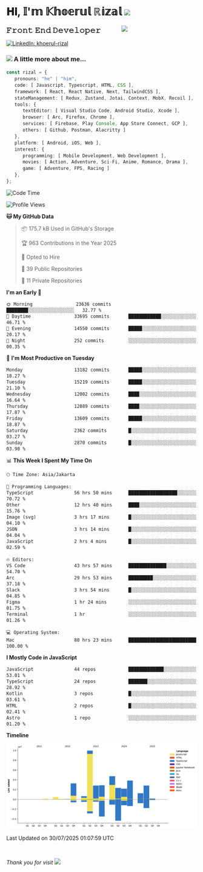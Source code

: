 <h1> 𝐇𝐢, 𝕀'𝕞 𝕂𝕙𝕠𝕖𝕣𝕦𝕝 ℝ𝕚𝕫𝕒𝕝 <img src="https://media.giphy.com/media/mGcNjsfWAjY5AEZNw6/giphy.gif" width="50"></h1>
<img align='right' src="https://media.giphy.com/media/v1.Y2lkPTc5MGI3NjExOWI2ajR2NGJubzBsZHFuaHMwajRrcDNsNXJwOG8yb3F0NjhkNXF4OSZlcD12MV9pbnRlcm5hbF9naWZfYnlfaWQmY3Q9cw/fkZukR450RQ1qnGaq9/giphy.gif" width="200">
<strong style="font-size:20px;">𝙵𝚛𝚘𝚗𝚝 𝙴𝚗𝚍 𝙳𝚎𝚟𝚎𝚕𝚘𝚙𝚎𝚛</strong>
</p></em>

[![LinkedIn: khoerul-rizal](https://img.shields.io/badge/khoerul--rizal-blue?style=flat-square&logo=Linkedin&logoColor=white&link=https://www.linkedin.com/in/khoerul-rizal/)](https://www.linkedin.com/in/khoerul-rizal/)

### <img src="https://media.giphy.com/media/VgCDAzcKvsR6OM0uWg/giphy.gif" width="50"> A little more about me...

```typescript
const rizal = {
   pronouns: "he" | "him",
   code: [ Javascript, Typescript, HTML, CSS ],
   framework: [ React, React Native, Next, TailwindCSS ],
   stateManagement: [ Redux, Zustand, Jotai, Context, MobX, Recoil ],
   tools: {
      textEditor: [ Visual Studio Code, Android Studio, Xcode ],
      browser: [ Arc, Firefox, Chrome ],
      services: [ Firebase, Play Console, App Store Connect, GCP ],
      others: [ Github, Postman, Alacritty ]
   },
   platform: [ Android, iOS, Web ],
   interest: {
      programming: [ Mobile Development, Web Development ],
      movies: [ Action, Adventure, Sci-Fi, Anime, Romance, Drama ],
      game: [ Adventure, FPS, Racing ]
   },
};
```

<!--START_SECTION:waka-->
![Code Time](http://img.shields.io/badge/Code%20Time-3%2C534%20hrs%202%20mins-blue)

![Profile Views](http://img.shields.io/badge/Profile%20Views-0-blue)

**🐱 My GitHub Data** 

> 📦 175.7 kB Used in GitHub's Storage 
 > 
> 🏆 963 Contributions in the Year 2025
 > 
> 💼 Opted to Hire
 > 
> 📜 39 Public Repositories 
 > 
> 🔑 11 Private Repositories 
 > 
**I'm an Early 🐤** 

```text
🌞 Morning                23636 commits       ████████░░░░░░░░░░░░░░░░░   32.77 % 
🌆 Daytime                33695 commits       ████████████░░░░░░░░░░░░░   46.71 % 
🌃 Evening                14550 commits       █████░░░░░░░░░░░░░░░░░░░░   20.17 % 
🌙 Night                  252 commits         ░░░░░░░░░░░░░░░░░░░░░░░░░   00.35 % 
```
📅 **I'm Most Productive on Tuesday** 

```text
Monday                   13182 commits       █████░░░░░░░░░░░░░░░░░░░░   18.27 % 
Tuesday                  15219 commits       █████░░░░░░░░░░░░░░░░░░░░   21.10 % 
Wednesday                12002 commits       ████░░░░░░░░░░░░░░░░░░░░░   16.64 % 
Thursday                 12889 commits       ████░░░░░░░░░░░░░░░░░░░░░   17.87 % 
Friday                   13609 commits       █████░░░░░░░░░░░░░░░░░░░░   18.87 % 
Saturday                 2362 commits        █░░░░░░░░░░░░░░░░░░░░░░░░   03.27 % 
Sunday                   2870 commits        █░░░░░░░░░░░░░░░░░░░░░░░░   03.98 % 
```


📊 **This Week I Spent My Time On** 

```text
🕑︎ Time Zone: Asia/Jakarta

💬 Programming Languages: 
TypeScript               56 hrs 50 mins      ██████████████████░░░░░░░   70.72 % 
Other                    12 hrs 40 mins      ████░░░░░░░░░░░░░░░░░░░░░   15.76 % 
Image (svg)              3 hrs 17 mins       █░░░░░░░░░░░░░░░░░░░░░░░░   04.10 % 
JSON                     3 hrs 14 mins       █░░░░░░░░░░░░░░░░░░░░░░░░   04.04 % 
JavaScript               2 hrs 4 mins        █░░░░░░░░░░░░░░░░░░░░░░░░   02.59 % 

🔥 Editors: 
VS Code                  43 hrs 57 mins      ██████████████░░░░░░░░░░░   54.70 % 
Arc                      29 hrs 53 mins      █████████░░░░░░░░░░░░░░░░   37.18 % 
Slack                    3 hrs 54 mins       █░░░░░░░░░░░░░░░░░░░░░░░░   04.85 % 
Figma                    1 hr 24 mins        ░░░░░░░░░░░░░░░░░░░░░░░░░   01.75 % 
Terminal                 1 hr                ░░░░░░░░░░░░░░░░░░░░░░░░░   01.26 % 

💻 Operating System: 
Mac                      80 hrs 23 mins      █████████████████████████   100.00 % 
```

**I Mostly Code in JavaScript** 

```text
JavaScript               44 repos            █████████████░░░░░░░░░░░░   53.01 % 
TypeScript               24 repos            ███████░░░░░░░░░░░░░░░░░░   28.92 % 
Kotlin                   3 repos             █░░░░░░░░░░░░░░░░░░░░░░░░   03.61 % 
HTML                     2 repos             █░░░░░░░░░░░░░░░░░░░░░░░░   02.41 % 
Astro                    1 repo              ░░░░░░░░░░░░░░░░░░░░░░░░░   01.20 % 
```



**Timeline**

![Lines of Code chart](https://raw.githubusercontent.com/khoerulrizal/khoerulrizal/main/assets/bar_graph.png)


 Last Updated on 30/07/2025 01:07:59 UTC
<!--END_SECTION:waka-->
</details>
<br/>

<em>Thank you for visit</em> <img src="https://media.giphy.com/media/v1.Y2lkPTc5MGI3NjExcHdvNm1qZWtjaGw0ZjdwM3Z3NnY2dHlueTVuODBta2FiY20wM2YybSZlcD12MV9pbnRlcm5hbF9naWZfYnlfaWQmY3Q9cw/tV25tpdKqdFa9x81k2/giphy.gif" width="40">

